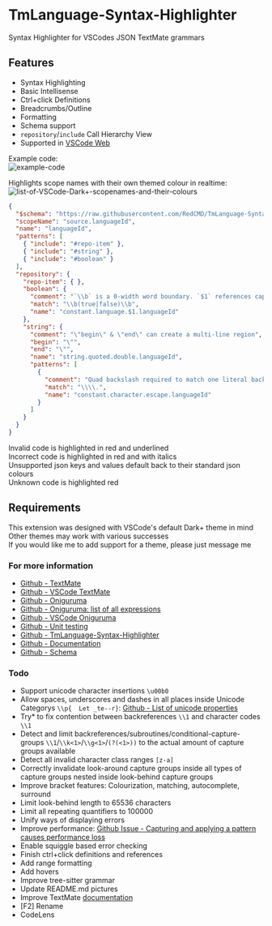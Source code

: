 # TmLanguage-Syntax-Highlighter
Syntax Highlighter for VSCodes JSON TextMate grammars

## Features
* Syntax Highlighting
* Basic Intellisense
* Ctrl+click Definitions
* Breadcrumbs/Outline
* Formatting
* Schema support
* `repository`/`include` Call Hierarchy View
* Supported in [VSCode Web](https://insiders.vscode.dev/)

Example code:  
![example-code](https://raw.githubusercontent.com/RedCMD/TmLanguage-Syntax-Highlighter/main/images/Example%20Code%20V1.2.png)

Highlights scope names with their own themed colour in realtime:  
![list-of-VSCode-Dark+-scopenames-and-their-colours](https://raw.githubusercontent.com/RedCMD/TmLanguage-Syntax-Highlighter/main/images/VSCode%20Dark+%20theme%20coloured%20scope-names.png)

```json textmate
{
  "$schema": "https://raw.githubusercontent.com/RedCMD/TmLanguage-Syntax-Highlighter/main/vscode.tmLanguage.schema.json",
  "scopeName": "source.languageId",
  "name": "languageId",
  "patterns": [
    { "include": "#repo-item" },
    { "include": "#string" },
    { "include": "#boolean" }
  ],
  "repository": {
    "repo-item": { },
    "boolean": {
      "comment": "`\\b` is a 0-width word boundary. `$1` references capture group 1",
      "match": "\\b(true|false)\\b",
      "name": "constant.language.$1.languageId"
    },
    "string": {
      "comment": "\"begin\" & \"end\" can create a multi-line region",
      "begin": "\"",
      "end": "\"",
      "name": "string.quoted.double.languageId",
      "patterns": [
        {
          "comment": "Quad backslash required to match one literal backslash",
          "match": "\\\\.",
          "name": "constant.character.escape.languageId"
        }
      ]
    }
  }
}
```

Invalid code is highlighted in red and underlined  
Incorrect code is highlighted in red and with italics  
Unsupported json keys and values default back to their standard json colours  
Unknown code is highlighted red  


## Requirements
This extension was designed with VSCode's default Dark+ theme in mind  
Other themes may work with various successes  
If you would like me to add support for a theme, please just message me  


### For more information
* [Github - TextMate](https://github.com/textmate/textmate)
* [Github - VSCode TextMate](https://github.com/microsoft/vscode-textmate)
* [Github - Oniguruma](https://github.com/kkos/oniguruma)
* [Github - Oniguruma: list of all expressions](https://github.com/kkos/oniguruma/blob/master/doc/RE)
* [Github - VSCode Oniguruma](https://github.com/microsoft/vscode-oniguruma)
* [Github - Unit testing](https://github.com/PanAeon/vscode-tmgrammar-test)
* [Github - TmLanguage-Syntax-Highlighter](https://github.com/RedCMD/TmLanguage-Syntax-Highlighter)
* [Github - Documentation](https://github.com/RedCMD/TmLanguage-Syntax-Highlighter/blob/main/documentation/index.md)
* [Github - Schema](https://github.com/RedCMD/TmLanguage-Syntax-Highlighter/blob/main/vscode.tmLanguage.schema.json)


### Todo
* Support unicode character insertions `\u00b0`
* Allow spaces, underscores and dashes in all places inside Unicode Categorys `\\p{  Let _te--r}`: [Github - List of unicode properties](https://github.com/kkos/oniguruma/blob/bb31b4d402ee3f3a3bc4855c9d0271f43a3e4793/doc/UNICODE_PROPERTIES)
* Try* to fix contention between backreferences `\\1` and character codes `\\1`
* Detect and limit backreferences/subroutines/conditional-capture-groups `\\1`/`\\k<1>`/`\\g<1>`/`(?(<1>))` to the actual amount of capture groups available
* Detect all invalid character class ranges `[z-a]`
* Correctly invalidate look-around capture groups inside all types of capture groups nested inside look-behind capture groups
* Improve bracket features: Colourization, matching, autocomplete, surround
* Limit look-behind length to 65536 characters
* Limit all repeating quantifiers to 100000
* Unify ways of displaying errors
* Improve performance: [Github Issue - Capturing and applying a pattern causes performance loss](https://github.com/microsoft/vscode-textmate/issues/167)
* Enable squiggle based error checking
* Finish ctrl+click definitions and references
* Add range formatting
* Add hovers
* Improve tree-sitter grammar
* Update README.md pictures
* Improve TextMate [documentation](https://github.com/RedCMD/TmLanguage-Syntax-Highlighter/blob/main/documentation/index.md)
* [F2] Rename
* CodeLens